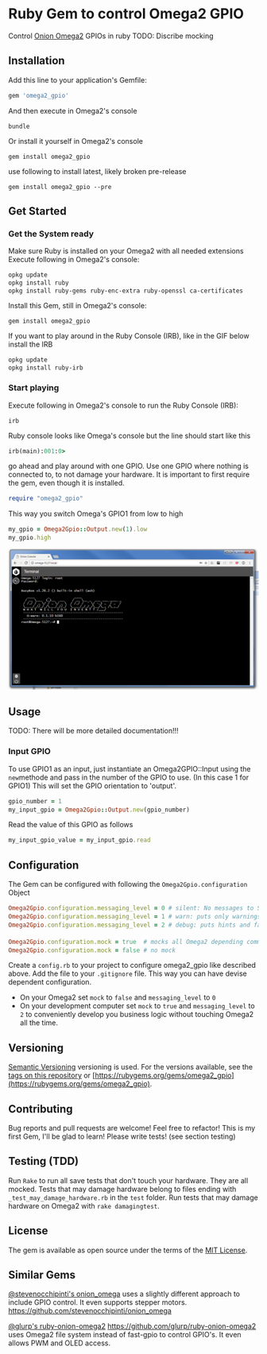# Ruby Gem to control Omega2 GPIO

Control [Onion Omega2](https://onion.io/omega2/) GPIOs in ruby
TODO: Discribe mocking

## Installation

Add this line to your application's Gemfile:

```ruby
gem 'omega2_gpio'
```
And then execute in Omega2's console
```
bundle
```

Or install it yourself in Omega2's console
```
gem install omega2_gpio
```
use following to install latest, likely broken pre-release
```
gem install omega2_gpio --pre
```


## Get Started
### Get the System ready
Make sure Ruby is installed on your Omega2 with all needed extensions
Execute following in Omega2's console:
```
opkg update
opkg install ruby
opkg install ruby-gems ruby-enc-extra ruby-openssl ca-certificates
```
Install this Gem, still in Omega2's console:
```
gem install omega2_gpio
```
If you want to play around in the Ruby Console (IRB), like in the GIF below
install the IRB
```
opkg update
opkg install ruby-irb
```

### Start playing
Execute following in Omega2's console to run the Ruby Console (IRB):
```
irb
```
Ruby console looks like Omega's console but the line should start like this
````ruby
irb(main):001:0>
````
go ahead and play around with one GPIO.
Use one GPIO where nothing is connected to, to not damage your hardware.
It is important to first require the gem, even though it is installed.
````ruby
require "omega2_gpio"
````
This way you switch Omega's GPIO1 from low to high
````ruby
my_gpio = Omega2Gpio::Output.new(1).low
my_gpio.high
````
![alt text](https://github.com/freizeitnerd/omega2_gpio_examples/blob/master/media/omega2_gpio_irb.gif?raw=true "IRB Example to play with Omega2 GPIO in Ruby")

## Usage
TODO: There will be more detailed documentation!!!

### Input GPIO
To use GPIO1 as an input, just instantiate an Omega2GPIO::Input using the `new`methode and pass in the number of the GPIO to use. (In this case 1 for GPIO1)
This will set the GPIO orientation to 'output'.
```ruby
gpio_number = 1
my_input_gpio = Omega2Gpio::Output.new(gpio_number)
```
Read the value of this GPIO as follows
```ruby
my_input_gpio_value = my_input_gpio.read
```

## Configuration
The Gem can be configured with following the ``Omega2Gpio.configuration`` Object
````ruby
Omega2Gpio.configuration.messaging_level = 0 # silent: No messages to STDOUT (puts)
Omega2Gpio.configuration.messaging_level = 1 # warn: puts only warnings
Omega2Gpio.configuration.messaging_level = 2 # debug: puts hints and fast-gpio commands

Omega2Gpio.configuration.mock = true  # mocks all Omega2 depending commands as valid, like fast-gpio commands
Omega2Gpio.configuration.mock = false # no mock
````

Create a ``config.rb`` to your project to configure omega2_gpio like described above.
Add the file to your ``.gitignore`` file. This way you can have devise dependent configuration.
- On your Omega2 set ``mock`` to ``false`` and ``messaging_level`` to ``0``
- On your development computer  set ``mock`` to ``true`` and ``messaging_level`` to ``2`` to conveniently develop you business logic without touching Omega2 all the time.

## Versioning
[Semantic Versioning](http://semver.org/) versioning is used. For the versions available, see the [tags on this repository](https://github.com/your/project/tags) or
[https://rubygems.org/gems/omega2_gpio](https://rubygems.org/gems/omega2_gpio).

## Contributing
Bug reports and pull requests are welcome! Feel free to refactor! This is my first Gem, I'll be glad to learn!
Please write tests! (see section testing)

## Testing (TDD)
Run ```Rake``` to run all save tests that don't touch your hardware. They are all mocked.
Tests that may damage hardware belong to files ending with ```_test_may_damage_hardware.rb``` in the ```test``` folder.
Run tests that may damage hardware on Omega2 with ```rake damagingtest```.

## License
The gem is available as open source under the terms of the [MIT License](http://opensource.org/licenses/MIT).

## Similar Gems
[@stevenocchipinti's onion_omega](https://github.com/stevenocchipinti/onion_omega) uses a slightly different approach to include GPIO control. It even supports stepper motors.
https://github.com/stevenocchipinti/onion_omega

[@glurp's ruby-onion-omega2](https://github.com/glurp/ruby-onion-omega2)
https://github.com/glurp/ruby-onion-omega2 uses Omega2 file system instead of fast-gpio to control GPIO's. It even allows PWM  and OLED access.
